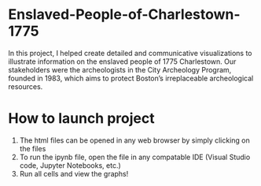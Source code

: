 # Enslaved-People-of-Charlestown-1775
In this project, I helped create detailed and communicative visualizations to illustrate information on the enslaved people of 1775 Charlestown.  Our stakeholders were the archeologists in the City Archeology Program, founded in 1983, which aims to protect Boston’s irreplaceable archeological resources.

# How to launch project
1. The html files can be opened in any web browser by simply clicking on the files
2. To run the ipynb file, open the file in any compatable IDE (Visual Studio code, Jupyter Notebooks, etc.)
3. Run all cells and view the graphs!
